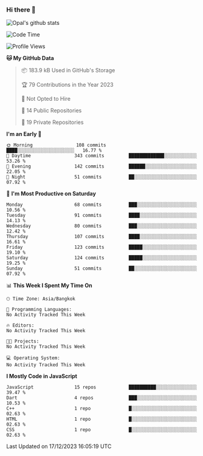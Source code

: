 ### Hi there 👋

![Opal's github stats](https://github-readme-stats.vercel.app/api?username=coolkidneversleep&count_private=true&show_icons=true&theme=radical)


<!--START_SECTION:waka-->
![Code Time](http://img.shields.io/badge/Code%20Time-64%20hrs%2038%20mins-blue)

![Profile Views](http://img.shields.io/badge/Profile%20Views-0-blue)

**🐱 My GitHub Data** 

> 📦 183.9 kB Used in GitHub's Storage 
 > 
> 🏆 79 Contributions in the Year 2023
 > 
> 🚫 Not Opted to Hire
 > 
> 📜 14 Public Repositories 
 > 
> 🔑 19 Private Repositories 
 > 
**I'm an Early 🐤** 

```text
🌞 Morning                108 commits         ████░░░░░░░░░░░░░░░░░░░░░   16.77 % 
🌆 Daytime                343 commits         █████████████░░░░░░░░░░░░   53.26 % 
🌃 Evening                142 commits         ██████░░░░░░░░░░░░░░░░░░░   22.05 % 
🌙 Night                  51 commits          ██░░░░░░░░░░░░░░░░░░░░░░░   07.92 % 
```
📅 **I'm Most Productive on Saturday** 

```text
Monday                   68 commits          ███░░░░░░░░░░░░░░░░░░░░░░   10.56 % 
Tuesday                  91 commits          ████░░░░░░░░░░░░░░░░░░░░░   14.13 % 
Wednesday                80 commits          ███░░░░░░░░░░░░░░░░░░░░░░   12.42 % 
Thursday                 107 commits         ████░░░░░░░░░░░░░░░░░░░░░   16.61 % 
Friday                   123 commits         █████░░░░░░░░░░░░░░░░░░░░   19.10 % 
Saturday                 124 commits         █████░░░░░░░░░░░░░░░░░░░░   19.25 % 
Sunday                   51 commits          ██░░░░░░░░░░░░░░░░░░░░░░░   07.92 % 
```


📊 **This Week I Spent My Time On** 

```text
🕑︎ Time Zone: Asia/Bangkok

💬 Programming Languages: 
No Activity Tracked This Week

🔥 Editors: 
No Activity Tracked This Week

🐱‍💻 Projects: 
No Activity Tracked This Week

💻 Operating System: 
No Activity Tracked This Week
```

**I Mostly Code in JavaScript** 

```text
JavaScript               15 repos            ██████████░░░░░░░░░░░░░░░   39.47 % 
Dart                     4 repos             ███░░░░░░░░░░░░░░░░░░░░░░   10.53 % 
C++                      1 repo              █░░░░░░░░░░░░░░░░░░░░░░░░   02.63 % 
HTML                     1 repo              █░░░░░░░░░░░░░░░░░░░░░░░░   02.63 % 
CSS                      1 repo              █░░░░░░░░░░░░░░░░░░░░░░░░   02.63 % 
```




 Last Updated on 17/12/2023 16:05:19 UTC
<!--END_SECTION:waka-->
